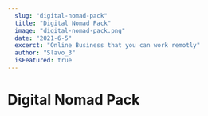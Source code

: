 ```yaml
---
  slug: "digital-nomad-pack"
  title: "Digital Nomad Pack"
  image: "digital-nomad-pack.png"
  date: "2021-6-5"
  excerct: "Online Business that you can work remotly"
  author: "Slavo_3"
  isFeatured: true
---
```


# Digital Nomad Pack
